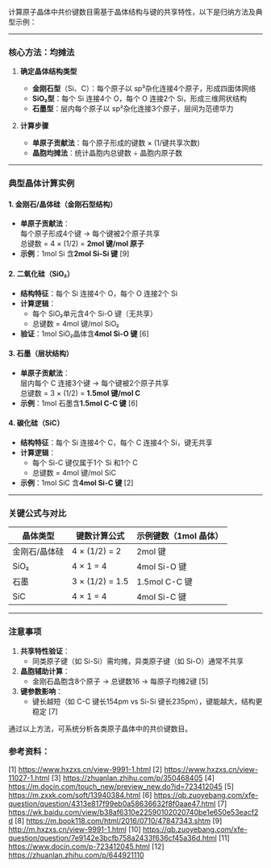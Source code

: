 

计算原子晶体中共价键数目需基于晶体结构与键的共享特性，以下是归纳方法及典型示例：

---

### **核心方法：均摊法**
1. **确定晶体结构类型**  
   - **金刚石型**（Si、C）：每个原子以 sp³杂化连接4个原子，形成四面体网络  
   - **SiO₂型**：每个 Si 连接4个 O，每个 O 连接2个 Si，形成三维网状结构  
   - **石墨型**：层内每个原子以 sp²杂化连接3个原子，层间为范德华力  

2. **计算步骤**  
   - **单原子贡献法**：每个原子形成的键数 × (1/键共享次数)  
   - **晶胞均摊法**：统计晶胞内总键数 ÷ 晶胞内原子数  

---

### **典型晶体计算实例**
#### 1. **金刚石/晶体硅**（金刚石型结构）  
- **单原子贡献法**：  
  每个原子形成4个键 → 每个键被2个原子共享  
  总键数 = 4 × (1/2) = **2mol 键/mol 原子**  
- **示例**：1mol Si 含**2mol Si-Si 键** [9]

#### 2. **二氧化硅（SiO₂）**  
- **结构特征**：每个 Si 连接4个 O，每个 O 连接2个 Si  
- **计算逻辑**：  
  - 每个 SiO₂单元含4个 Si-O 键（无共享）  
  - 总键数 = 4mol 键/mol SiO₂  
- **验证**：1mol SiO₂晶体含**4mol Si-O 键** [6]

#### 3. **石墨**（层状结构）  
- **单原子贡献法**：  
  层内每个 C 连接3个键 → 每个键被2个原子共享  
  总键数 = 3 × (1/2) = **1.5mol 键/mol C**  
- **示例**：1mol 石墨含**1.5mol C-C 键** [6]

#### 4. **碳化硅（SiC）**  
- **结构特征**：每个 Si 连接4个 C，每个 C 连接4个 Si，键无共享  
- **计算逻辑**：  
  - 每个 Si-C 键仅属于1个 Si 和1个 C  
  - 总键数 = 4mol 键/mol SiC  
- **示例**：1mol SiC 含**4mol Si-C 键** [2]

---

### **关键公式与对比**
| 晶体类型      | 键数计算公式          | 示例键数（1mol 晶体） |
|---------------|-----------------------|----------------------|
| 金刚石/晶体硅 | 4 × (1/2) = 2         | 2mol 键               |
| SiO₂          | 4 × 1 = 4             | 4mol Si-O 键          |
| 石墨          | 3 × (1/2) = 1.5       | 1.5mol C-C 键         |
| SiC           | 4 × 1 = 4             | 4mol Si-C 键          |

---

### **注意事项**
1. **共享特性验证**：  
   - 同类原子键（如 Si-Si）需均摊，异类原子键（如 Si-O）通常不共享  
1. **晶胞辅助计算**：  
   - 金刚石晶胞含8个原子 → 总键数16 → 每原子均摊2键 [5]  
3. **键参数影响**：  
   - 键长越短（如 C-C 键长154pm vs Si-Si 键长235pm），键能越大，结构更稳定 [7]

通过以上方法，可系统分析各类原子晶体中的共价键数目。

### 参考资料：
[1] https://www.hxzxs.cn/view-9991-1.html
[2] https://www.hxzxs.cn/view-11027-1.html
[3] https://zhuanlan.zhihu.com/p/350468405
[4] https://m.docin.com/touch_new/preview_new.do?id=723412045
[5] https://m.zxxk.com/soft/13940384.html
[6] https://qb.zuoyebang.com/xfe-question/question/4313e817f99eb0a58636632f8f0aae47.html
[7] https://wk.baidu.com/view/b38af6310e22590102020740be1e650e53eacf2d
[8] https://m.book118.com/html/2016/0710/47847343.shtm
[9] http://m.hxzxs.cn/view-9991-1.html
[10] https://qb.zuoyebang.com/xfe-question/question/7e9142e3bcfb758a2433f636cf45a36d.html
[11] https://www.docin.com/p-723412045.html
[12] https://zhuanlan.zhihu.com/p/644921110